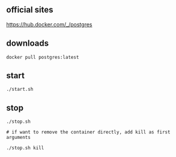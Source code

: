 ## official sites

https://hub.docker.com/_/postgres

## downloads

```
docker pull postgres:latest
```

## start
```
./start.sh
```

## stop

```
./stop.sh

# if want to remove the container directly, add kill as first arguments

./stop.sh kill
```